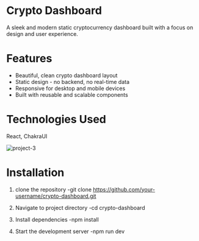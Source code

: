 # Crypto Dashboard

A sleek and modern static cryptocurrency dashboard built with a focus on design and user experience.

# Features

- Beautiful, clean crypto dashboard layout
- Static design - no backend, no real-time data
- Responsive for desktop and mobile devices
- Built with reusable and scalable components
  
# Technologies Used
React, ChakraUI

![project-3](https://github.com/user-attachments/assets/0c013722-4ac7-45b9-ade5-69380f05ce11)

# Installation

1. clone the repository -git clone https://github.com/your-username/crypto-dashboard.git

2. Navigate to project directory -cd crypto-dashboard

3. Install dependencies -npm install

4. Start the development server -npm run dev


 
 
